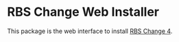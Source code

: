 RBS Change Web Installer
========================

This package is the web interface to install [RBS Change 4](https://github.com/RBSChange/Change).
